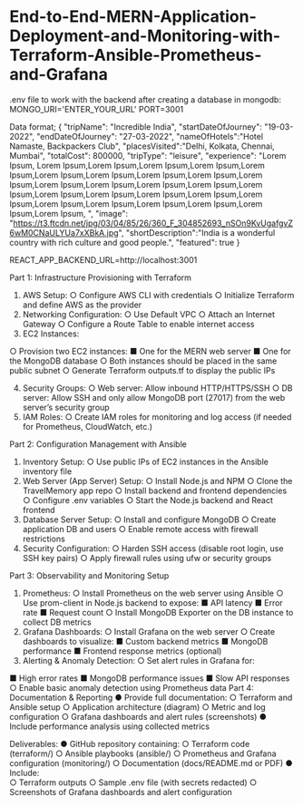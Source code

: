 # End-to-End-MERN-Application-Deployment-and-Monitoring-with-Terraform-Ansible-Prometheus-and-Grafana

.env file to work with the backend after creating a database in mongodb:
MONGO_URI='ENTER_YOUR_URL'
PORT=3001

Data format;
{
    "tripName": "Incredible India",
    "startDateOfJourney": "19-03-2022",
    "endDateOfJourney": "27-03-2022",
    "nameOfHotels":"Hotel Namaste, Backpackers Club",
    "placesVisited":"Delhi, Kolkata, Chennai, Mumbai",
    "totalCost": 800000,
    "tripType": "leisure",
    "experience": "Lorem Ipsum, Lorem Ipsum,Lorem Ipsum,Lorem Ipsum,Lorem Ipsum,Lorem Ipsum,Lorem Ipsum,Lorem Ipsum,Lorem Ipsum,Lorem Ipsum,Lorem Ipsum,Lorem Ipsum,Lorem Ipsum,Lorem Ipsum,Lorem Ipsum,Lorem Ipsum,Lorem Ipsum,Lorem Ipsum,Lorem Ipsum,Lorem Ipsum,Lorem Ipsum,Lorem Ipsum,Lorem Ipsum,Lorem Ipsum,Lorem Ipsum,Lorem Ipsum,Lorem Ipsum, ",
    "image": "https://t3.ftcdn.net/jpg/03/04/85/26/360_F_304852693_nSOn9KvUgafgvZ6wM0CNaULYUa7xXBkA.jpg",
    "shortDescription":"India is a wonderful country with rich culture and good people.",
    "featured": true
}



REACT_APP_BACKEND_URL=http://localhost:3001 





Part 1: Infrastructure Provisioning with Terraform
1. AWS Setup:
○ Configure AWS CLI with credentials
○ Initialize Terraform and define AWS as the provider
2. Networking Configuration:
○ Use Default VPC
○ Attach an Internet Gateway
○ Configure a Route Table to enable internet access
3. EC2 Instances:

○ Provision two EC2 instances:
■ One for the MERN web server
■ One for the MongoDB database
○ Both instances should be placed in the same public subnet
○ Generate Terraform outputs.tf to display the public IPs

4. Security Groups:
○ Web server: Allow inbound HTTP/HTTPS/SSH
○ DB server: Allow SSH and only allow MongoDB port (27017) from the web
server’s security group  
5. IAM Roles:      ○ Create IAM roles for monitoring and log access (if needed for Prometheus,
CloudWatch, etc.)



Part 2: Configuration Management with Ansible
1. Inventory Setup:
○ Use public IPs of EC2 instances in the Ansible inventory file
2. Web Server (App Server) Setup:
○ Install Node.js and NPM
○ Clone the TravelMemory app repo
○ Install backend and frontend dependencies
○ Configure .env variables
○ Start the Node.js backend and React frontend
3. Database Server Setup:
○ Install and configure MongoDB
○ Create application DB and users
○ Enable remote access with firewall restrictions
4. Security Configuration:
○ Harden SSH access (disable root login, use SSH key pairs)
○ Apply firewall rules using ufw or security groups


Part 3: Observability and Monitoring Setup
1. Prometheus:
○ Install Prometheus on the web server using Ansible
○ Use prom-client in Node.js backend to expose:
■ API latency
■ Error rate
■ Request count
○ Install MongoDB Exporter on the DB instance to collect DB metrics
2. Grafana Dashboards:
○ Install Grafana on the web server
○ Create dashboards to visualize:
■ Custom backend metrics
■ MongoDB performance
■ Frontend response metrics (optional)
3. Alerting & Anomaly Detection:
○ Set alert rules in Grafana for:

■ High error rates
■ MongoDB performance issues
■ Slow API responses
○ Enable basic anomaly detection using Prometheus data
Part 4: Documentation & Reporting
● Provide full documentation:
○ Terraform and Ansible setup
○ Application architecture (diagram)
○ Metric and log configuration
○ Grafana dashboards and alert rules (screenshots)
● Include performance analysis using collected metrics


Deliverables:
● GitHub repository containing:
○ Terraform code (terraform/)
○ Ansible playbooks (ansible/)
○ Prometheus and Grafana configuration (monitoring/)
○ Documentation (docs/README.md or PDF)
● Include:            
○ Terraform outputs
○ Sample .env file (with secrets redacted)
○ Screenshots of Grafana dashboards and alert configuration
